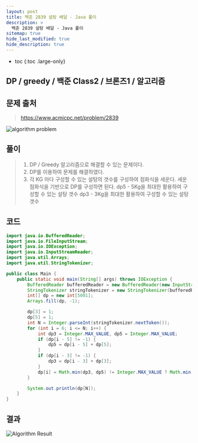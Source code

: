 ```yaml
---
layout: post
title: 백준 2839 설탕 배달 - Java 풀이
description: >
  백준 2839 설탕 배달 - Java 풀이
sitemap: true
hide_last_modified: true
hide_description: true
---
```


* toc
{:toc .large-only}

## DP / greedy / 백준 Class2 / 브론즈1 / 알고리즘

## 문제 출처
> https://www.acmicpc.net/problem/2839

![](https://images.velog.io/images/jm_25/post/b639fc98-8cf4-4130-8fc6-a07e31499d2f/image.png "algorithm problem")

## 풀이

> 1. DP / Greedy 알고리즘으로 해결할 수 있는 문제이다.
> 2. DP를 이용하여 문제를 해결하였다.
> 3. 각 KG 마다 구성할 수 있는 설탕의 갯수를 구성하여 점화식을 세운다.
세운 점화식을 기반으로 DP를 구성하면 된다.
dp5 - 5Kg을 최대한 활용하여 구성할 수 있는 설탕 갯수
dp3 - 3Kg을 최대한 활용하여 구성할 수 있는 설탕 갯수

## 코드
``` java
import java.io.BufferedReader;
import java.io.FileInputStream;
import java.io.IOException;
import java.io.InputStreamReader;
import java.util.Arrays;
import java.util.StringTokenizer;

public class Main {
    public static void main(String[] args) throws IOException {
        BufferedReader bufferedReader = new BufferedReader(new InputStreamReader(System.in));
        StringTokenizer stringTokenizer = new StringTokenizer(bufferedReader.readLine());
        int[] dp = new int[5001];
        Arrays.fill(dp, -1);

        dp[3] = 1;
        dp[5] = 1;
        int N = Integer.parseInt(stringTokenizer.nextToken());
        for (int i = 6; i <= N; i++) {
            int dp3 = Integer.MAX_VALUE, dp5 = Integer.MAX_VALUE;
            if (dp[i - 5] != -1) {
                dp5 = dp[i - 5] + dp[5];
            }
            if (dp[i - 3] != -1) {
                dp3 = dp[i - 3] + dp[3];
            }
            dp[i] = Math.min(dp3, dp5) != Integer.MAX_VALUE ? Math.min(dp3, dp5) : -1;
        }

        System.out.println(dp[N]);
    }
}
```

## 결과
![](https://images.velog.io/images/jm_25/post/5c7b4749-1e0d-45db-8900-0d2051177712/image.png "Algorithm Result")
